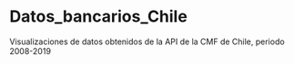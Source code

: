 # Datos_bancarios_Chile
Visualizaciones de datos obtenidos de la API de la CMF de Chile, periodo 2008-2019
